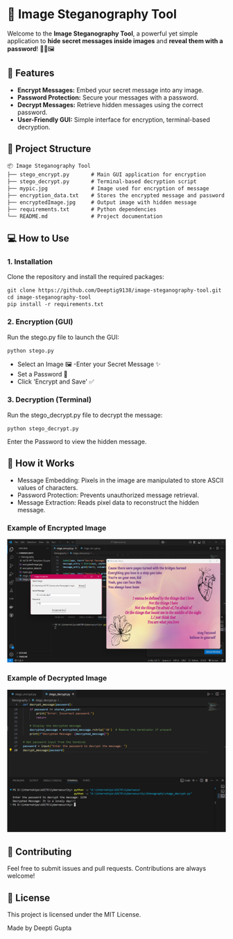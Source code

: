 # 🔐 Image Steganography Tool
Welcome to the **Image Steganography Tool**, a powerful yet simple application to **hide secret messages inside images** and **reveal them with a password**! 🕵️‍♂️🖼️

## 🚀 Features

- **Encrypt Messages:** Embed your secret message into any image.
- **Password Protection:** Secure your messages with a password.
- **Decrypt Messages:** Retrieve hidden messages using the correct password.
- **User-Friendly GUI:** Simple interface for encryption, terminal-based decryption.

## 📂 Project Structure
```
📦 Image Steganography Tool
├── stego_encrypt.py       # Main GUI application for encryption
├── stego_decrypt.py       # Terminal-based decryption script
├── mypic.jpg              # Image used for encryption of message
├── encryption_data.txt    # Stores the encrypted message and password
├── encryptedImage.jpg     # Output image with hidden message
├── requirements.txt       # Python dependencies
└── README.md              # Project documentation
```

## 💻 How to Use

### 1. Installation
Clone the repository and install the required packages:
```
git clone https://github.com/Deeptig9138/image-steganography-tool.git
cd image-steganography-tool
pip install -r requirements.txt
```

### 2. Encryption (GUI)
Run the stego.py file to launch the GUI:
```
python stego.py
```
- Select an Image 🖼️
-Enter your Secret Message ✨
- Set a Password 🔐
- Click 'Encrypt and Save' ✅

### 3. Decryption (Terminal)
Run the stego_decrypt.py file to decrypt the message:
```
python stego_decrypt.py
```
Enter the Password to view the hidden message.

## 🧠 How it Works
- Message Embedding: Pixels in the image are manipulated to store ASCII values of characters.
- Password Protection: Prevents unauthorized message retrieval.
- Message Extraction: Reads pixel data to reconstruct the hidden message.

### Example of Encrypted Image
![Encrypted Image](https://github.com/Deeptig9138/My_Project_Image-Steganography-Tool/blob/main/Images/encrypted.png)

### Example of Decrypted Image
![Decrypted Image](https://github.com/Deeptig9138/My_Project_Image-Steganography-Tool/blob/main/Images/decrypted.png)

## 🤖 Contributing
Feel free to submit issues and pull requests. Contributions are always welcome!

## 📄 License
This project is licensed under the MIT License.

Made by Deepti Gupta

